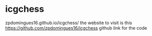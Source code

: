 # icgchess 
zpdomingues16.github.io/icgchess/ the website to visit is this
https://github.com/zpdomingues16/icgchess github link for the code
